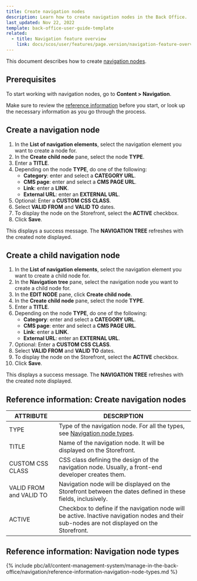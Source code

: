 ```yaml
---
title: Create navigation nodes
description: Learn how to create navigation nodes in the Back Office.
last_updated: Nov 22, 2022
template: back-office-user-guide-template
related:
  - title: Navigation feature overview
    link: docs/scos/user/features/page.version/navigation-feature-overview.html
---
```


This document describes how to create [navigation nodes](/docs/pbc/all/content-management-system/{{page.version}}/navigation-feature-overview.html#navigation-node).

## Prerequisites

To start working with navigation nodes, go to **Content&nbsp;<span aria-label="and then">></span> Navigation**.

Make sure to review the [reference information](#reference-information-create-navigation-nodes) before you start, or look up the necessary information as you go through the process.

## Create a navigation node

1. In the **List of navigation elements**, select the navigation element you want to create a node for.
2. In the **Create child node** pane, select the node **TYPE**.
3. Enter a **TITLE**.
4. Depending on the node **TYPE**, do one of the following:
    * **Category**: enter and select a **CATEGORY URL**.
    * **CMS page**: enter and select a **CMS PAGE URL**.
    * **Link**: enter a **LINK**.
    * **External URL**: enter an **EXTERNAL URL**.
5. Optional: Enter a **CUSTOM CSS CLASS**.
6. Select **VALID FROM** and **VALID TO** dates.
7. To display the node on the Storefront, select the **ACTIVE** checkbox.
8. Click **Save**.

This displays a success message. The **NAVIGATION TREE** refreshes with the created note displayed.

## Create a child navigation node

1. In the **List of navigation elements**, select the navigation element you want to create a child node for.
2. In the **Navigation tree** pane, select the navigation node you want to create a child node for.
3. In the **EDIT NODE** pane, click **Create child node**.
4. In the **Create child node** pane, select the node **TYPE**.
5. Enter a **TITLE**.
6. Depending on the node **TYPE**, do one of the following:
    * **Category**: enter and select a **CATEGORY URL**.
    * **CMS page**: enter and select a **CMS PAGE URL**.
    * **Link**: enter a **LINK**.
    * **External URL**: enter an **EXTERNAL URL**.
7. Optional: Enter a **CUSTOM CSS CLASS**.
8. Select **VALID FROM** and **VALID TO** dates.
9. To display the node on the Storefront, select the **ACTIVE** checkbox.
10. Click **Save**.

This displays a success message. The **NAVIGATION TREE** refreshes with the created note displayed.


## Reference information: Create navigation nodes

| ATTRIBUTE | DESCRIPTION |
| --- | --- |
| TYPE | Type of the navigation node. For all the types, see [Navigation node types](#reference-information-navigation-node-types). |
| TITLE | Name of the navigation node. It will be displayed on the Storefront. |
| CUSTOM CSS CLASS | CSS class defining the design of the navigation node. Usually, a front-end developer creates them. |
| VALID FROM and VALID TO | Navigation node will be displayed on the Storefront between the dates defined in these fields, inclusively. |
| ACTIVE | Checkbox to define if the navigation node will be active. Inactive navigation nodes and their sub-nodes are not displayed on the Storefront.  |

## Reference information: Navigation node types
{% include pbc/all/content-management-system/manage-in-the-back-office/navigation/reference-information-navigation-node-types.md %} <!-- To edit, see /_includes/pbc/all/content-management-system/manage-in-the-back-office/navigation/reference-information-navigation-node-types.md -->
